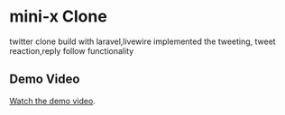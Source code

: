 # mini-x Clone

twitter clone build with laravel,livewire
implemented the tweeting, tweet reaction,reply follow functionality

## Demo Video

[Watch the demo video](https://drive.google.com/file/d/1ry_kvH-T6_lQ0k9K_XXHdg3DKiGTN8eQ/view?usp=sharing).

